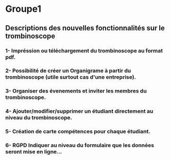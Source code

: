 # Groupe1
## Descriptions des nouvelles fonctionnalités sur le trombinoscope

### 1- Impréssion ou téléchargement du trombinoscope au format pdf.
### 2- Possibilité de créer un Organigrame à partir du trombinoscope (utile surtout cas d'une entreprise).
### 3- Organiser des évenements et inviter les membres du trombinoscope.
### 4- Ajouter/modifier/supprimer un étudiant directement au niveau du trombinoscope.
### 5- Création de carte compétences pour chaque étudiant.
### 6- RGPD Indiquer au niveau du formulaire que les données seront mise en ligne...
